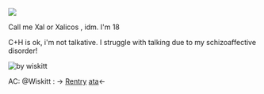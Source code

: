 ![](https://files.catbox.moe/uo6wmz.jpeg)

Call me Xal or Xalicos , idm. I'm 18

C+H is ok, i'm not talkative. I struggle with talking due to my schizoaffective disorder!

![by wiskitt](https://files.catbox.moe/igvift.png)

  AC: @Wiskitt :  -> [Rentry](https://rentry.co/-princezam) [ata](https://prettyprincess.atabook.org/)<- 
